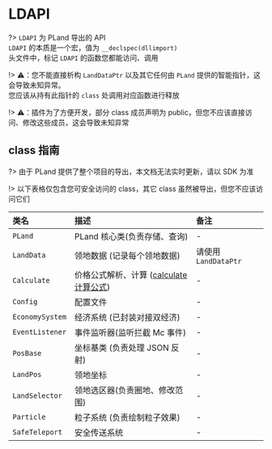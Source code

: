 # LDAPI

?> `LDAPI` 为 PLand 导出的 API  
`LDAPI` 的本质是一个宏，值为 `__declspec(dllimport)`  
头文件中，标记 `LDAPI` 的函数您都能访问、调用

!> ⚠️：您不能直接析构 `LandDataPtr` 以及其它任何由 `PLand` 提供的智能指针，这会导致未知异常。  
您应该从持有此指针的 `class` 处调用对应函数进行释放

!> ⚠️：插件为了方便开发，部分 class 成员声明为 public，但您不应该直接访问、修改这些成员，这会导致未知异常

## class 指南

?> 由于 PLand 提供了整个项目的导出，本文档无法实时更新，请以 SDK 为准

!> 以下表格仅包含您可安全访问的 class，其它 class 虽然被导出，但您不应该访问它们

| 类名            | 描述                                                                          | 备注                 |
| :-------------- | :---------------------------------------------------------------------------- | :------------------- |
| `PLand`         | PLand 核心类(负责存储、查询)                                                  | -                    |
| `LandData`      | 领地数据 (记录每个领地数据)                                                   | 请使用 `LandDataPtr` |
| `Calculate`     | 价格公式解析、计算 ([calculate 计算公式](../md/Config.md#calculate-计算公式)) | -                    |
| `Config`        | 配置文件                                                                      | -                    |
| `EconomySystem` | 经济系统 (已封装对接双经济)                                                   | -                    |
| `EventListener` | 事件监听器(监听拦截 Mc 事件)                                                  | -                    |
| `PosBase`       | 坐标基类 (负责处理 JSON 反射)                                                 | -                    |
| `LandPos`       | 领地坐标                                                                      | -                    |
| `LandSelector`  | 领地选区器(负责圈地、修改范围)                                                | -                    |
| `Particle`      | 粒子系统 (负责绘制粒子效果)                                                   | -                    |
| `SafeTeleport`  | 安全传送系统                                                                  | -                    |
